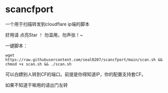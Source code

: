 # scancfport
一个用于扫描转发到cloudflare ip端的脚本

好用请 点亮Star ！ 勿滥用，勿声张！~

一键脚本：

`wget https://raw.githubusercontent.com/seal0207/scancfport/main/scan.sh && chmod +x scan.sh && ./scan.sh`

可以白嫖别人转到CF的端口。前提是你得知道IP，你的配置支持套CF。

如果不知道干嘛用的请出门左转
